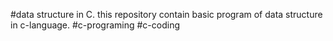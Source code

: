 #data structure in C.
this repository contain basic program of data structure in c-language.
 #c-programing #c-coding 
